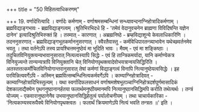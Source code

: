 +++
title = "50 विहितत्वाधिकरणम्"

+++
19. वर्णादेरित्यादि । वर्णादेः कर्मणाम् - वर्णाश्रमसम्बन्धिनां सन्ध्यावन्दनाग्निहोत्रादिकर्मणाम् । ब्रह्मविद्याङ्गभावः - ब्रह्मविद्याङ्गत्वम् ।श्रुतिभिरभिदधे हि - 'तमेवं वेदानुवचनेन ब्राह्मणा विविदिषन्ति यज्ञेन दानेन' इत्यादिश्रुतिभिरुक्तं हि । तस्मात् - कारणात् । अब्रह्मनिष्ठे - ब्रम्हविद्याशून्ये केवलाधिकारिणि । तदननुसरणात् - ब्रह्मविद्याङ्गभूतकर्माननुसरणात् । स्वैरतैवास्तु - कर्मविधिपारतन्त्र्याभावेन यथेच्छवर्तनमेव भवतु । तथा वर्तनेऽपि तस्य प्रायश्चित्तमनुष्ठेयं मा भूदिति भावः । मैवम् - एवं मा शङ्किष्ठाः । तदुचितविनियुक्त्यन्यभावानुसारात् नित्यत्वस्यापि सिद्धेः - एवं हि तान्त्रिकमर्यादा, यानि कर्माण्येकत्र विनियुज्यन्ते तान्यन्यत्रापि विनियुक्तानि चेत् विनियोगपृथक्त्वादेवोभयत्रान्वयसिद्धिरिति ।अतस्तत्तत्कर्मोचितविनियोगान्तरानुसारात् तेषां कर्मणां विद्याङ्गत्वं विनापि नित्यानुष्ठेयत्वसिद्धेः । इह परविन्नित्यवर्गेऽपि - अस्मिन् ब्रह्मवित्सम्बन्धिनित्यकर्मवर्गेऽपि । काम्याग्निहोत्रादिवत् - काम्याग्निहोत्रादिभिस्तुल्यम् । यथा स्वर्गादिफलसाधनं वर्णाश्रमशेषभूतञ्चाग्निनिहोत्रदर्शपूर्णमासादिकं देशकालाद्यैक्येन पृथगनुष्ठानानर्हतया फलार्थमनुष्ठीयमानमपि नित्यानुष्ठानसिद्धिमपि करोति तथेत्यर्थः । तन्त्रं योज्यम् - एकवारानुष्ठानेनैव उभयानुष्ठानसिद्धिहेतुत्वं पर्यालोचनीयम् । तथा चाचार्यकारिका - 'नित्यकाम्यस्वरूपैक्ये विनियोगपृथक्त्वतः । फलार्थं क्रियमाणेऽपि नित्यं भवति तन्त्रतः ॥' इति ।